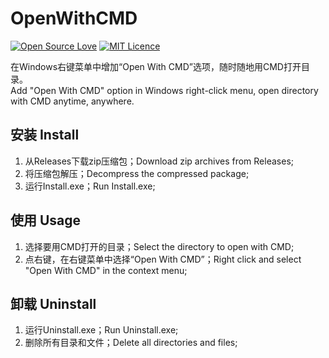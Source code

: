 # OpenWithCMD 
[![Open Source Love](https://badges.frapsoft.com/os/v2/open-source.svg?v=103)](https://github.com/ellerbrock/open-source-badge/)
[![MIT Licence](https://badges.frapsoft.com/os/mit/mit.svg?v=103)](https://opensource.org/licenses/mit-license.php)  

在Windows右键菜单中增加“Open With CMD”选项，随时随地用CMD打开目录。  
Add "Open With CMD" option in Windows right-click menu, open directory with CMD anytime, anywhere.  

## 安装 Install
1. 从Releases下载zip压缩包；Download zip archives from Releases;
1. 将压缩包解压；Decompress the compressed package;
1. 运行Install.exe；Run Install.exe;

## 使用 Usage
1. 选择要用CMD打开的目录；Select the directory to open with CMD;
1. 点右键，在右键菜单中选择“Open With CMD”；Right click and select "Open With CMD" in the context menu;

## 卸载 Uninstall
1. 运行Uninstall.exe；Run Uninstall.exe;
1. 删除所有目录和文件；Delete all directories and files;
